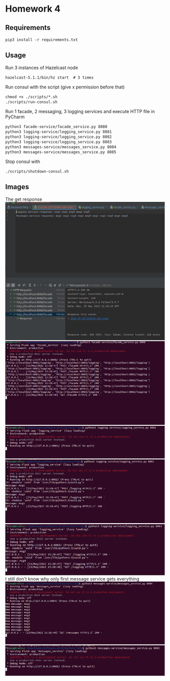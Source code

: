 # Homework 4

## Requirements

```shell
pip3 install -r requirements.txt
```

## Usage

Run 3 instances of Hazelcast node

```shell
hazelcast-5.1.1/bin/hz start  # 3 times
```

Run consul with the script (give x permission before that)
```shell
chmod +x ./scripts/*.sh
./scripts/run-consul.sh
```

Run 1 facade, 2 messaging, 3 logging services and execute HTTP file in PyCharm

```shell
python3 facade-service/facade_service.py 8080
python3 logging-service/logging_service.py 8081
python3 logging-service/logging_service.py 8082
python3 logging-service/logging_service.py 8083
python3 messages-service/messages_service.py 8084
python3 messages-service/messages_service.py 8085
```

Stop consul with 
```shell
./scripts/shutdown-consul.sh
```

## Images
The get response
![](img/img1.png)
![](img/facade.png)
![](img/log1.png)
![](img/log2.png)
![](img/log3.png)
I still don't know why only first message service gets everything
![](img/ms1.png)
![](img/ms2.png)
